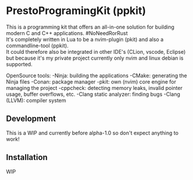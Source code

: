 # PrestoProgramingKit (ppkit)
This is a programming kit that offers an all-in-one solution for building modern C and C++ applications. #NoNeedRorRust <br/>
It's completely written in Lua to be a nvim-plugin (pkit) and also a commandline-tool (ppkit).<br/>
It could therefore also be integrated in other IDE's (CLion, vscode, Eclipse) but because it's my private project currently only nvim and linux debian is supported.

OpenSource tools: 
-Ninja: building the applications
-CMake: generating the Ninja files
-Conan: package manager
-pkit: own (nvim) core engine for managing the project
-cppcheck: detecting memory leaks, invalid pointer usage, buffer overflows, etc.
-Clang static analyzer: finding bugs
-Clang (LLVM): compiler system

## Development
This is a WIP and currently before alpha-1.0 so don't expect anything to work!

## Installation
WIP
